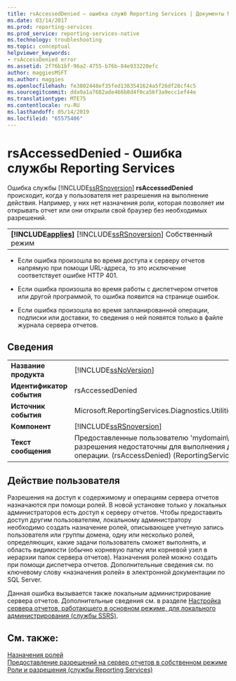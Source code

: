 ```yaml
---
title: rsAccessedDenied — ошибка служб Reporting Services | Документы Майкрософт
ms.date: 03/14/2017
ms.prod: reporting-services
ms.prod_service: reporting-services-native
ms.technology: troubleshooting
ms.topic: conceptual
helpviewer_keywords:
- rsAccessDenied error
ms.assetid: 2f76b1bf-96a2-4755-b76b-84e933220efc
author: maggiesMSFT
ms.author: maggies
ms.openlocfilehash: fe3802448ef35fed1383541624a5f26df28cf4c5
ms.sourcegitcommit: dda9a1a7682ade466b8d4f0ca56f3a9ecc1ef44e
ms.translationtype: MTE75
ms.contentlocale: ru-RU
ms.lasthandoff: 05/14/2019
ms.locfileid: "65575406"
---
```

# <a name="rsaccesseddenied---reporting-services-error"></a>rsAccessedDenied - Ошибка службы Reporting Services
  Ошибка службы [!INCLUDE[ssRSnoversion](../../includes/ssrsnoversion-md.md)] **rsAccessedDenied** происходит, когда у пользователя нет разрешения на выполнение действия. Например, у них нет назначения роли, которая позволяет им открывать отчет или они открыли свой браузер без необходимых разрешений.  
  
||  
|-|  
|**[!INCLUDE[applies](../../includes/applies-md.md)]** [!INCLUDE[ssRSnoversion](../../includes/ssrsnoversion-md.md)] Собственный режим | Режим интеграции с SharePoint|  
  
-   Если ошибка произошла во время доступа к серверу отчетов напрямую при помощи URL-адреса, то это исключение соответствует ошибке HTTP 401.  
  
-   Если ошибка произошла во время работы с диспетчером отчетов или другой программой, то ошибка появится на странице ошибок.  
  
-   Если ошибка произошла во время запланированной операции, подписки или доставки, то сведения о ней появятся только в файле журнала сервера отчетов.  
  
## <a name="details"></a>Сведения  
  
|||  
|-|-|  
|**Название продукта**|[!INCLUDE[ssNoVersion](../../includes/ssnoversion-md.md)]|  
|**Идентификатор события**|rsAccessedDenied|  
|**Источник события**|Microsoft.ReportingServices.Diagnostics.Utilities.ErrorStrings|  
|**Компонент**|[!INCLUDE[ssRSnoversion](../../includes/ssrsnoversion-md.md)]|  
|**Текст сообщения**|Предоставленные пользователю 'mydomain\myAccount' разрешения недостаточны для выполнения данной операции. (rsAccessDenied) (ReportingServicesLibrary)|  
  
## <a name="user-action"></a>Действие пользователя  
 Разрешения на доступ к содержимому и операциям сервера отчетов назначаются при помощи ролей. В новой установке только у локальных администраторов есть доступ к серверу отчетов. Чтобы предоставить доступ другим пользователям, локальному администратору необходимо создать назначение ролей, описывающее учетную запись пользователя или группы домена, одну или несколько ролей, определяющих, какие задачи пользователь сможет выполнять, и область видимости (обычно корневую папку или корневой узел в иерархии папок сервера отчетов). Назначения ролей можно создать при помощи диспетчера отчетов. Дополнительные сведения см. по ключевому слову «назначения ролей» в электронной документации по SQL Server.  
  
 Данная ошибка вызывается также локальным администрирование сервера отчетов. Дополнительные сведения см. в разделе [Настройка сервера отчетов, работающего в основном режиме, для локального администрирования (службы SSRS)](../../reporting-services/report-server/configure-a-native-mode-report-server-for-local-administration-ssrs.md).  
  
## <a name="see-also"></a>См. также:  
 [Назначения ролей](../../reporting-services/security/role-assignments.md)   
 [Предоставление разрешений на сервер отчетов в собственном режиме](../../reporting-services/security/granting-permissions-on-a-native-mode-report-server.md)   
 [Роли и разрешения (службы Reporting Services)](../../reporting-services/security/roles-and-permissions-reporting-services.md)  
  
  
